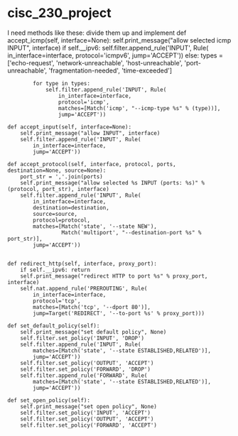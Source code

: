 # cisc_230_project

I need methods like these: divide them up and implement
    def accept_icmp(self, interface=None):
        self.print_message("allow selected icmp INPUT", interface)
        if self.__ipv6:
            self.filter.append_rule('INPUT', Rule(
                in_interface=interface,
                protocol='icmpv6',
                jump='ACCEPT'))
        else:
            types = ['echo-request',
                     'network-unreachable',
                     'host-unreachable',
                     'port-unreachable',
                     'fragmentation-needed',
                     'time-exceeded']

            for type in types:
                self.filter.append_rule('INPUT', Rule(
                    in_interface=interface,
                    protocol='icmp',
                    matches=[Match('icmp', "--icmp-type %s" % (type))],
                    jump='ACCEPT'))

    def accept_input(self, interface=None):
        self.print_message("allow INPUT", interface)
        self.filter.append_rule('INPUT', Rule(
            in_interface=interface,
            jump='ACCEPT'))

    def accept_protocol(self, interface, protocol, ports, destination=None, source=None):
        port_str = ','.join(ports)
        self.print_message("allow selected %s INPUT (ports: %s)" % (protocol, port_str), interface)
        self.filter.append_rule('INPUT', Rule(
            in_interface=interface,
            destination=destination,
            source=source,
            protocol=protocol,
            matches=[Match('state', '--state NEW'),
                     Match('multiport', "--destination-port %s" % port_str)],
            jump='ACCEPT'))
            
            
    def redirect_http(self, interface, proxy_port):
        if self.__ipv6: return
        self.print_message("redirect HTTP to port %s" % proxy_port, interface)
        self.nat.append_rule('PREROUTING', Rule(
            in_interface=interface,
            protocol='tcp',
            matches=[Match('tcp', '--dport 80')],
            jump=Target('REDIRECT', '--to-port %s' % proxy_port)))

    def set_default_policy(self):
        self.print_message("set default policy", None)
        self.filter.set_policy('INPUT', 'DROP')
        self.filter.append_rule('INPUT', Rule(
            matches=[Match('state', '--state ESTABLISHED,RELATED')],
            jump='ACCEPT'))
        self.filter.set_policy('OUTPUT', 'ACCEPT')
        self.filter.set_policy('FORWARD', 'DROP')
        self.filter.append_rule('FORWARD', Rule(
            matches=[Match('state', '--state ESTABLISHED,RELATED')],
            jump='ACCEPT'))

    def set_open_policy(self):
        self.print_message("set open policy", None)
        self.filter.set_policy('INPUT', 'ACCEPT')
        self.filter.set_policy('OUTPUT', 'ACCEPT')
        self.filter.set_policy('FORWARD', 'ACCEPT')